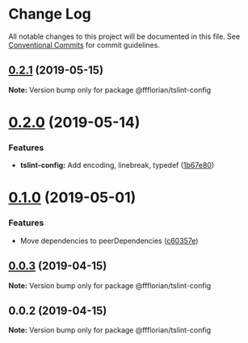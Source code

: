 # Change Log

All notable changes to this project will be documented in this file.
See [Conventional Commits](https://conventionalcommits.org) for commit guidelines.

## [0.2.1](https://github.com/ffflorian/config/tree/master/packages/tslint-config/compare/@ffflorian/tslint-config@0.2.0...@ffflorian/tslint-config@0.2.1) (2019-05-15)

**Note:** Version bump only for package @ffflorian/tslint-config





# [0.2.0](https://github.com/ffflorian/tree/master/packages/tslint-config/compare/@ffflorian/tslint-config@0.1.0...@ffflorian/tslint-config@0.2.0) (2019-05-14)


### Features

* **tslint-config:** Add encoding, linebreak, typedef ([1b67e80](https://github.com/ffflorian/tree/master/packages/tslint-config/commit/1b67e80))





# [0.1.0](https://github.com/ffflorian/tree/master/packages/tslint-config/compare/@ffflorian/tslint-config@0.0.3...@ffflorian/tslint-config@0.1.0) (2019-05-01)


### Features

* Move dependencies to peerDependencies ([c60357e](https://github.com/ffflorian/tree/master/packages/tslint-config/commit/c60357e))





## [0.0.3](https://github.com/ffflorian/tree/master/packages/tslint-config/compare/@ffflorian/tslint-config@0.0.2...@ffflorian/tslint-config@0.0.3) (2019-04-15)

**Note:** Version bump only for package @ffflorian/tslint-config





## 0.0.2 (2019-04-15)

**Note:** Version bump only for package @ffflorian/tslint-config
